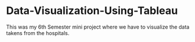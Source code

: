 # Data-Visualization-Using-Tableau

This was my 6th Semester mini project where we have to visualize the data takens from the hospitals.
